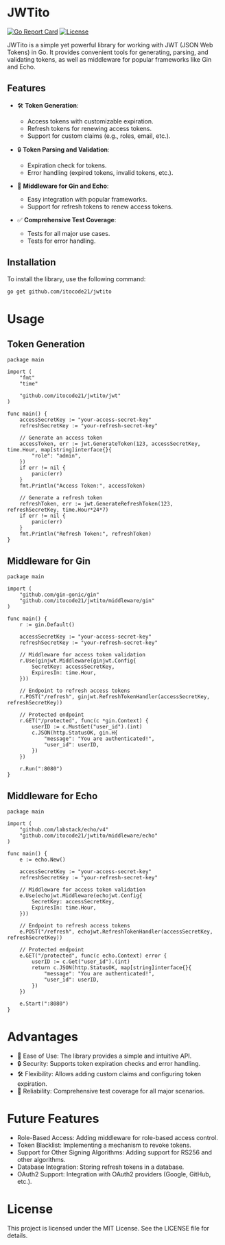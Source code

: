 # JWTito

[![Go Report Card](https://goreportcard.com/badge/github.com/itocode21/jwtito)](https://goreportcard.com/report/github.com/itocode21/jwtito)
[![License](https://img.shields.io/badge/license-MIT-blue.svg)](https://github.com/itocode21/jwtito/blob/main/LICENSE)

JWTito is a simple yet powerful library for working with JWT (JSON Web Tokens) in Go. It provides convenient tools for generating, parsing, and validating tokens, as well as middleware for popular frameworks like Gin and Echo.

## **Features**

- 🛠️ **Token Generation**:
  - Access tokens with customizable expiration.
  - Refresh tokens for renewing access tokens.
  - Support for custom claims (e.g., roles, email, etc.).

- 🔒 **Token Parsing and Validation**:
  - Expiration check for tokens.
  - Error handling (expired tokens, invalid tokens, etc.).

- 🚀 **Middleware for Gin and Echo**:
  - Easy integration with popular frameworks.
  - Support for refresh tokens to renew access tokens.

- ✅ **Comprehensive Test Coverage**:
  - Tests for all major use cases.
  - Tests for error handling.

## **Installation**

To install the library, use the following command:

```bash
go get github.com/itocode21/jwtito
```

# Usage 

## Token Generation
```
package main

import (
	"fmt"
	"time"

	"github.com/itocode21/jwtito/jwt"
)

func main() {
	accessSecretKey := "your-access-secret-key"
	refreshSecretKey := "your-refresh-secret-key"

	// Generate an access token
	accessToken, err := jwt.GenerateToken(123, accessSecretKey, time.Hour, map[string]interface{}{
		"role": "admin",
	})
	if err != nil {
		panic(err)
	}
	fmt.Println("Access Token:", accessToken)

	// Generate a refresh token
	refreshToken, err := jwt.GenerateRefreshToken(123, refreshSecretKey, time.Hour*24*7)
	if err != nil {
		panic(err)
	}
	fmt.Println("Refresh Token:", refreshToken)
}
```
## Middleware for Gin
```
package main

import (
	"github.com/gin-gonic/gin"
	"github.com/itocode21/jwtito/middleware/gin"
)

func main() {
	r := gin.Default()

	accessSecretKey := "your-access-secret-key"
	refreshSecretKey := "your-refresh-secret-key"

	// Middleware for access token validation
	r.Use(ginjwt.Middleware(ginjwt.Config{
		SecretKey: accessSecretKey,
		ExpiresIn: time.Hour,
	}))

	// Endpoint to refresh access tokens
	r.POST("/refresh", ginjwt.RefreshTokenHandler(accessSecretKey, refreshSecretKey))

	// Protected endpoint
	r.GET("/protected", func(c *gin.Context) {
		userID := c.MustGet("user_id").(int)
		c.JSON(http.StatusOK, gin.H{
			"message": "You are authenticated!",
			"user_id": userID,
		})
	})

	r.Run(":8080")
}
```

## Middleware for Echo
```
package main

import (
	"github.com/labstack/echo/v4"
	"github.com/itocode21/jwtito/middleware/echo"
)

func main() {
	e := echo.New()

	accessSecretKey := "your-access-secret-key"
	refreshSecretKey := "your-refresh-secret-key"

	// Middleware for access token validation
	e.Use(echojwt.Middleware(echojwt.Config{
		SecretKey: accessSecretKey,
		ExpiresIn: time.Hour,
	}))

	// Endpoint to refresh access tokens
	e.POST("/refresh", echojwt.RefreshTokenHandler(accessSecretKey, refreshSecretKey))

	// Protected endpoint
	e.GET("/protected", func(c echo.Context) error {
		userID := c.Get("user_id").(int)
		return c.JSON(http.StatusOK, map[string]interface{}{
			"message": "You are authenticated!",
			"user_id": userID,
		})
	})

	e.Start(":8080")
}
```
# **Advantages**

* 🚀 Ease of Use: The library provides a simple and intuitive API.
* 🔒 Security: Supports token expiration checks and error handling.
* 🛠️ Flexibility: Allows adding custom claims and configuring token expiration.
* 🧪 Reliability: Comprehensive test coverage for all major scenarios.

# **Future Features**

* Role-Based Access: Adding middleware for role-based access control.
* Token Blacklist: Implementing a mechanism to revoke tokens.
* Support for Other Signing Algorithms: Adding support for RS256 and other algorithms.
* Database Integration: Storing refresh tokens in a database.
* OAuth2 Support: Integration with OAuth2 providers (Google, GitHub, etc.).

# License
This project is licensed under the MIT License. See the LICENSE file for details.





